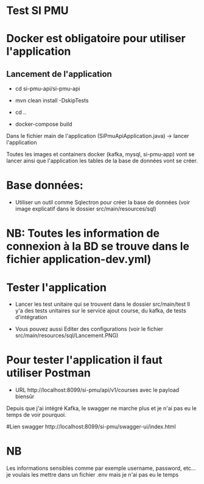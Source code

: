 # Test SI PMU

# Docker est obligatoire pour utiliser l'application

## Lancement de l'application
- cd si-pmu-api/si-pmu-api
- mvn clean install -DskipTests

- cd ..

- docker-compose build

Dans le fichier main de l'application (SiPmuApiApplication.java) -> lancer l'application

Toutes les images et containers docker (kafka, mysql, si-pmu-app) vont se lancer ainsi que l'application
les tables de la base de données vont se créer.

# Base données:
- Utiliser un outil comme Sqlectron pour créer la base de données 
(voir image explicatif dans le dossier src/main/resources/sql)
# NB: Toutes les information de connexion à la BD se trouve dans le fichier application-dev.yml) 

# Tester l'application
- Lancer les test unitaire qui se trouvent dans le dossier src/main/test
Il y'a des tests unitaires sur le service ajout course, du kafka, de tests d'intégration

- Vous pouvez aussi Editer des configurations
(voir le fichier src/main/resources/sql/Lancement.PNG)

# Pour tester l'application il faut utiliser Postman
- URL http://localhost:8099/si-pmu/api/v1/courses avec le payload biensûr

Depuis que j'ai intégré Kafka, le swagger ne marche plus et je n'ai pas eu le temps de voir pourquoi.

#Lien swagger
http://localhost:8099/si-pmu/swagger-ui/index.html

# NB
Les informations sensibles comme par exemple username, password, etc... je voulais les mettre dans un fichier .env
mais je n'ai pas eu le temps





